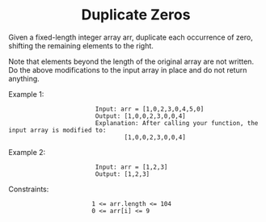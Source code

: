 <h1 align="center">Duplicate Zeros</h1>


Given a fixed-length integer array arr, duplicate each occurrence of zero, shifting the remaining elements to the right.

Note that elements beyond the length of the original array are not written. Do the above modifications to the input array in place and do not return anything.
 

Example 1:

                            Input: arr = [1,0,2,3,0,4,5,0]
                            Output: [1,0,0,2,3,0,0,4]
                            Explanation: After calling your function, the input array is modified to:
                                    [1,0,0,2,3,0,0,4]
Example 2:

                            Input: arr = [1,2,3]
                            Output: [1,2,3]



Constraints:

                           1 <= arr.length <= 104
                           0 <= arr[i] <= 9